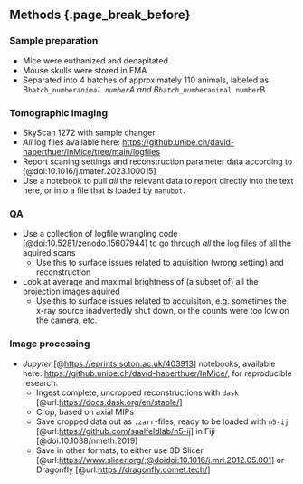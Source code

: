 ## Methods {.page_break_before}

### Sample preparation

- Mice were euthanized and decapitated
- Mouse skulls were stored in EMA
- Separated into 4 batches of approximately 110 animals, labeled as B`batch_number`_`animal number`A and B`batch_number`_`animal number`B.

### Tomographic imaging

- SkyScan 1272 with sample changer
- *All* log files available here: https://github.unibe.ch/david-haberthuer/InMice/tree/main/logfiles
- Report scaning settings and reconstruction parameter data according to [@doi:10.1016/j.tmater.2023.100015]
- Use a notebook to pull *all* the relevant data to report directly into the text here, or into a file that is loaded by `manubot`.

### QA

- Use a collection of logfile wrangling code [@doi:10.5281/zenodo.15607944] to go through *all* the log files of all the aquired scans
    - Use this to surface issues related to aquisition (wrong setting) and reconstruction
- Look at average and maximal brightness of (a subset of) all the projection images aquired
    - Use this to surface issues related to acquisiton, e.g. sometimes the x-ray source inadvertedly shut down, or the counts were too low on the camera, etc.

### Image processing

- *Jupyter* [@https://eprints.soton.ac.uk/403913] notebooks, available here: https://github.unibe.ch/david-haberthuer/InMice/, for reproducible research.
    - Ingest complete, uncropped reconstructions with `dask` [@url:https://docs.dask.org/en/stable/]
    - Crop, based on axial MIPs
    - Save cropped data out as `.zarr`-files, ready to be loaded with `n5-ij` [@url:https://github.com/saalfeldlab/n5-ij] in Fiji [@doi:10.1038/nmeth.2019]
    - Save in other formats, to either use 3D Slicer [@url:https://www.slicer.org/;@doidoi:10.1016/j.mri.2012.05.001] or Dragonfly [@url:https://dragonfly.comet.tech/]